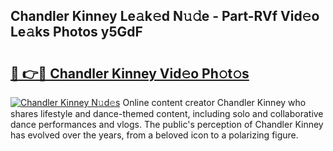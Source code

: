 ## Chandler Kinney Le𝚊k𝚎d N𝚞𝚍e - Part-RVf Vid𝚎o Le𝚊ks Photos y5GdF

# <h2><a href="http://fbftee.evod.top/?m=Chandler+Kinney">🔗 👉🔴 Chandler Kinney Vid𝚎o Ph𝚘t𝚘s</a></h2>

[![Chandler Kinney N𝚞d𝚎s](https://i.imgur.com/8V9OHl7.gif)](http://fbftee.evod.top/?m=Chandler+Kinney)
Online content creator Chandler Kinney who shares lifestyle and dance-themed content, including solo and collaborative dance performances and vlogs. The public's perception of Chandler Kinney has evolved over the years, from a beloved icon to a polarizing figure. 
